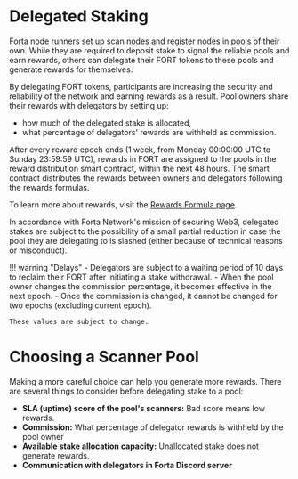 # Delegated Staking

Forta node runners set up scan nodes and register nodes in pools of their own. While they are required to deposit stake to signal the reliable pools and earn rewards, others can delegate their FORT tokens to these pools and generate rewards for themselves.

By delegating FORT tokens, participants are increasing the security and reliability of the network and earning rewards as a result. Pool owners share their rewards with delegators by setting up:

- how much of the delegated stake is allocated,
- what percentage of delegators' rewards are withheld as commission.

After every reward epoch ends (1 week, from Monday 00:00:00 UTC to Sunday 23:59:59 UTC), rewards in FORT are assigned to the pools in the reward distribution smart contract, within the next 48 hours. The smart contract distributes the rewards between owners and delegators following the rewards formulas.

To learn more about rewards, visit the [Rewards Formula page](delegated-staking-rewards.md).

In accordance with Forta Network's mission of securing Web3, delegated stakes are subject to the possibility of a small partial reduction in case the pool they are delegating to is slashed (either because of technical reasons or misconduct).

!!! warning "Delays"
    - Delegators are subject to a waiting period of 10 days to reclaim their FORT after initiating a stake withdrawal.
    - When the pool owner changes the commission percentage, it becomes effective in the next epoch.
    - Once the commission is changed, it cannot be changed for two epochs (excluding current epoch).

	These values are subject to change.

# Choosing a Scanner Pool

Making a more careful choice can help you generate more rewards. There are several things to consider before delegating stake to a pool:

- **SLA (uptime) score of the pool's scanners:** Bad score means low rewards.
- **Commission:** What percentage of delegator rewards is withheld by the pool owner
- **Available stake allocation capacity:** Unallocated stake does not generate rewards.
- **Communication with delegators in Forta Discord server**
